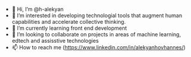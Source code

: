 - 👋 Hi, I’m @h-alekyan
- 👀 I’m interested in developing technologial tools that augment human capabilities and accelerate collective thinking.
- 🌱 I’m currently learning front end development 
- 💞️ I’m looking to collaborate on projects in areas of machine learning, edtech and assisstive technologies
- 📫 How to reach me (https://www.linkedin.com/in/alekyanhovhannes/)

<!---
h-alekyan/h-alekyan is a ✨ special ✨ repository because its `README.md` (this file) appears on your GitHub profile.
You can click the Preview link to take a look at your changes.
--->
